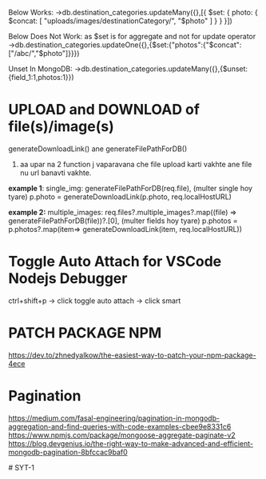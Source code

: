 <!-- encodeURIComponent() -->

Below Works:
->db.destination_categories.updateMany({},[{ $set: { photo: { $concat: [ "uploads/images/destinationCategory/", "$photo" ] } } }])

Below Does Not Work: as $set is for aggregate and not for update operator
->db.destination_categories.updateOne({},{$set:{"photos":{"$concat":["/abc/","$photo"]}}})

Unset In MongoDB:
->db.destination_categories.updateMany({},{$unset:{field_1:1,photos:1}})

# UPLOAD and DOWNLOAD of file(s)/image(s)

generateDownloadLink() ane generateFilePathForDB()

1. aa upar na 2 function j vaparavana che file upload karti vakhte ane file nu url banavti vakhte.

**example 1**:
single_img: generateFilePathForDB(req.file), (multer single hoy tyare)
p.photo = generateDownloadLink(p.photo, req.localHostURL)

**example 2:**
multiple_images: req.files?.multiple_images?.map((file) => generateFilePathForDB(file))?.[0], (multer fields hoy tyare)
p.photos = p.photos?.map(item=> generateDownloadLink(item, req.localHostURL))

# Toggle Auto Attach for VSCode Nodejs Debugger

ctrl+shift+p -> click toggle auto attach -> click smart

# PATCH PACKAGE NPM

https://dev.to/zhnedyalkow/the-easiest-way-to-patch-your-npm-package-4ece

# Pagination

https://medium.com/fasal-engineering/pagination-in-mongodb-aggregation-and-find-queries-with-code-examples-cbee9e8331c6
https://www.npmjs.com/package/mongoose-aggregate-paginate-v2
https://blog.devgenius.io/the-right-way-to-make-advanced-and-efficient-mongodb-pagination-8bfccac9baf0

#   S Y T - 1  
 